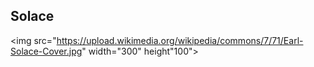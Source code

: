 ## Solace 

<img src="https://upload.wikimedia.org/wikipedia/commons/7/71/Earl-Solace-Cover.jpg" width="300" height"100">
